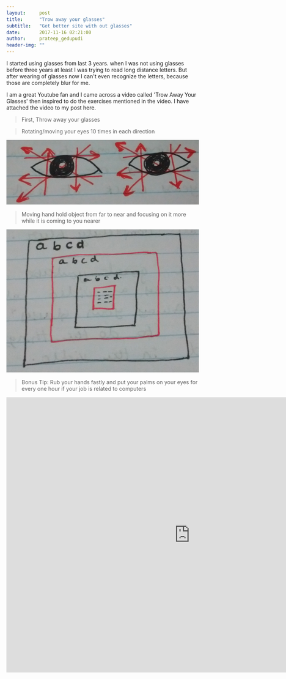 ```yaml
---
layout:     post
title:      "Trow away your glasses"
subtitle:   "Get better site with out glasses"
date:       2017-11-16 02:21:00
author:     prateep_gedupudi
header-img: ""
---
```


<p>I started using glasses from last 3 years. when I was not using glasses before three years at least I was trying to read long distance letters. But after wearing of glasses now I can't even recognize the letters, because those are completely blur for me.</p>
<p>I am a great Youtube fan and I came across a video called 'Trow Away Your Glasses' then inspired to do the exercises mentioned in the video. I have attached the video to my post here.  </p>
<p>
    <blockquote>First, Throw away your glasses</blockquote>
    <blockquote >Rotating/moving your eyes 10 times in each direction</blockquote>
    <img class="img-responsive center-block" src="/img/TAYG_1.jpg" alt="">
    <blockquote>Moving hand hold object from far to near and focusing on it more while it is coming to you nearer</blockquote>
    <img class="img-responsive center-block" src="/img/TAYG_2.jpg" alt="">
    <blockquote>Bonus Tip: Rub your hands fastly and put your palms on your eyes for every one hour if your job is related to computers</blockquote>
</p>
<div class="embed-responsive embed-responsive-16by9">
	<iframe width="960" height="720" src="https://www.youtube.com/embed/Q-qN1mYJWo8" frameborder="0" allowfullscreen></iframe>
</div>
